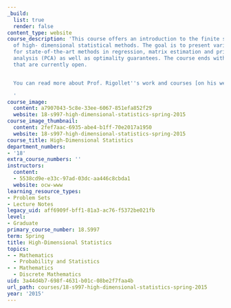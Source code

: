 ```yaml
---
_build:
  list: true
  render: false
content_type: website
course_description: 'This course offers an introduction to the finite sample analysis
  of high- dimensional statistical methods. The goal is to present various proof techniques
  for state-of-the-art methods in regression, matrix estimation and principal component
  analysis (PCA) as well as optimality guarantees. The course ends with research questions
  that are currently open.


  You can read more about Prof. Rigollet''s work and courses [on his website](http://www-math.mit.edu/~rigollet/)

  '
course_image:
  content: a7907043-5c8e-33ee-6067-851efa852f29
  website: 18-s997-high-dimensional-statistics-spring-2015
course_image_thumbnail:
  content: 2fef7aac-6935-abe4-b1ff-70e2017a1950
  website: 18-s997-high-dimensional-statistics-spring-2015
course_title: High-Dimensional Statistics
department_numbers:
- '18'
extra_course_numbers: ''
instructors:
  content:
  - 5538cd9e-e33c-97ad-03dc-aa446c8cbda1
  website: ocw-www
learning_resource_types:
- Problem Sets
- Lecture Notes
legacy_uid: aff6909f-bff1-81a3-ac76-f5372be021fb
level:
- Graduate
primary_course_number: 18.S997
term: Spring
title: High-Dimensional Statistics
topics:
- - Mathematics
  - Probability and Statistics
- - Mathematics
  - Discrete Mathematics
uid: 3a44d4b7-698f-4631-b01c-08be2f7faa4b
url_path: courses/18-s997-high-dimensional-statistics-spring-2015
year: '2015'
---
```


